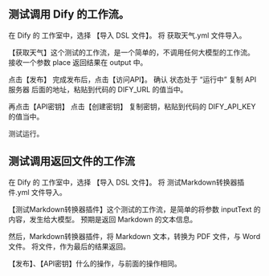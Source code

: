 

## 测试调用 Dify 的工作流。

在 Dify 的 工作室中，选择 【导入 DSL 文件】。
将 获取天气.yml 文件导入。

【获取天气】这个测试的工作流，是一个简单的，不调用任何大模型的工作流。
接收一个参数 place
返回结果在 output 中。

点击【发布】
完成发布后，点击【访问API】。
确认 状态处于 “运行中”
复制 API 服务器 后面的地址，粘贴到代码的 DIFY_URL 的值当中。

再点击【API密钥】
点击【创建密钥】
复制密钥，粘贴到代码的 DIFY_API_KEY 的值当中。

测试运行。



## 测试调用返回文件的工作流

在 Dify 的 工作室中，选择 【导入 DSL 文件】。
将 测试Markdown转换器插件.yml 文件导入。

【测试Markdown转换器插件】这个测试的工作流，是简单的将参数 inputText 的内容，发生给大模型。
预期是返回 Markdown 的文本信息。

然后，Markdown转换器插件，将 Markdown 文本，转换为 PDF 文件，与 Word 文件。
将文件，作为最后的结果返回。

【发布】、【API密钥】什么的操作，与前面的操作相同。


